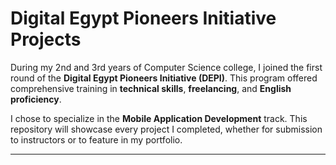 # Digital Egypt Pioneers Initiative Projects

During my 2nd and 3rd years of Computer Science college, I joined the first round of the **Digital Egypt Pioneers Initiative (DEPI)**. This program offered comprehensive training in **technical skills**, **freelancing**, and **English proficiency**.

I chose to specialize in the **Mobile Application Development** track. This repository will showcase every project I completed, whether for submission to instructors or to feature in my portfolio.

***
